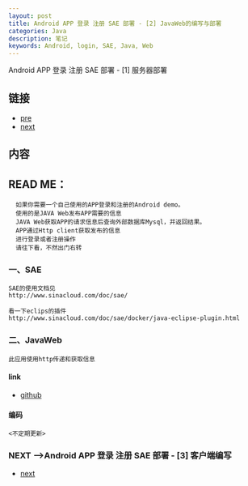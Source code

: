 ```yaml
---
layout: post
title: Android APP 登录 注册 SAE 部署 - [2] JavaWeb的编写与部署
categories: Java
description: 笔记
keywords: Android, login, SAE, Java, Web
---
```


Android APP 登录 注册 SAE 部署 - [1] 服务器部署

## 链接
* [pre](https://tsbxmw.github.io/2016/08/06/Android-app_test_1/)
* [next](https://tsbxmw.github.io/2016/08/15/Android-app_test_3/)

##  内容

## READ ME：    
      如果你需要一个自己使用的APP登录和注册的Android demo。
      使用的是JAVA Web发布APP需要的信息
      JAVA Web获取APP的请求信息后查询外部数据库Mysql，并返回结果。
      APP通过Http client获取发布的信息
      进行登录或者注册操作
      请往下看，不然出门右转
    
###  一、SAE

    SAE的使用文档见
    http://www.sinacloud.com/doc/sae/
    
    看一下eclips的插件
    http://www.sinacloud.com/doc/sae/docker/java-eclipse-plugin.html
    
###  二、JavaWeb

    此应用使用http传递和获取信息
    
#### link

* [github](https://github.com/tsbxmw/xxx1_server_web)

#### 编码

    <不定期更新>

### NEXT -->Android APP 登录 注册 SAE 部署 - [3] 客户端编写
* [next](https://tsbxmw.github.io/2016/08/15/Android-app_test_3/)
